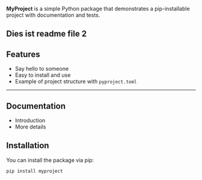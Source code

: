 **MyProject** is a simple Python package that demonstrates a pip-installable project with documentation and tests.

**Dies ist readme file 2**
---

## Features

- Say hello to someone
- Easy to install and use
- Example of project structure with `pyproject.toml`

---

## Documentation

- Introduction
- More details

## Installation

You can install the package via pip:

```bash
pip install myproject 
